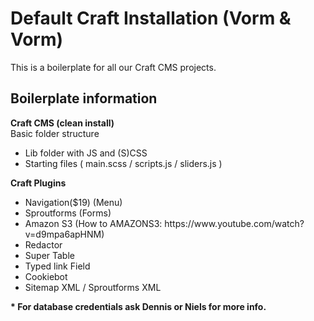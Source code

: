 <h1>Default Craft Installation (Vorm & Vorm)</h1>

<p>This is a boilerplate for all our Craft CMS projects.</p>

<h2>Boilerplate information</h2>

  <p><strong>Craft CMS (clean install)</strong><br />
    Basic folder structure</p>
        <ul><li>Lib folder with JS and (S)CSS</li>
        <li>Starting files ( main.scss / scripts.js / sliders.js )</li></ul>
    <p><strong>Craft Plugins</strong><br />
        <ul><li>Navigation($19) (Menu)</li>
        <li>Sproutforms (Forms)</li>
        <li>Amazon S3 (How to AMAZONS3: https://www.youtube.com/watch?v=d9mpa6apHNM)</li>
        <li>Redactor</li>
        <li>Super Table</li>
        <li>Typed link Field</li>
        <li>Cookiebot</li>
          <li>Sitemap XML / Sproutforms XML</li></ul>



  <p><strong>* For database credentials ask Dennis or Niels for more info.</strong></p>
